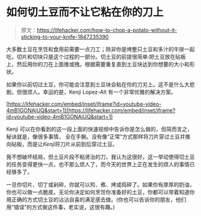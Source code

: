 # 如何切土豆而不让它粘在你的刀上

> 原文：<https://lifehacker.com/how-to-chop-a-potato-without-it-sticking-to-your-knife-1847235390>

大多数土豆在烹饪和食用前需要一点刀工；除非你是烤整只土豆和多汁的牛排一起吃，切片和切块只是这个过程的一部分。切土豆的前提很简单:把土豆放在砧板上，然后用你的刀在上面推或拽。根据需要重复直到土豆块达到你想要的大小和形状。



如果你以前切过土豆，你可能会注意到土豆块会粘在你的刀刃上。这不是什么大悲剧，但很烦人。幸运的是，Kenji Lopez-Alt 有一个非常优雅的解决方案。

 [https://lifehacker.com/embed/inset/iframe?id=youtube-video-4mB1GONAjUQ&start=1](https://lifehacker.com/embed/inset/iframe?id=youtube-video-4mB1GONAjUQ&start=1) 

Kenji 可以在你看到的这一段上面的快速视频中告诉你是怎么做的，但简而言之，秘诀就是，像很多事情， 全在手腕。没有像“正常”方式那样将刀片穿过土豆并推向砧板，而是让*Kenji*将刀片从前到后穿过土豆。

我不想破坏结局，但土豆片段不粘贤治的刀，我认为这很好。这一举动使得切土豆的任务变得更快一点，也不那么烦人了，而今天的世界上正在发生的烦人的事情已经够多了。

一旦你切片、切丁或剁碎，你就可以煎、煮、烤或捣碎了。如果你有厚厚的奶油，你也可以做一点脆皮。无论你决定如何烹饪你准备好的土豆，你都可以带着知道你用正确的方式切土豆的沾沾自喜的满足感去做。(你也可以告诉你的朋友，他们用“错误”的方式做这件事，老实说，这很有趣。)